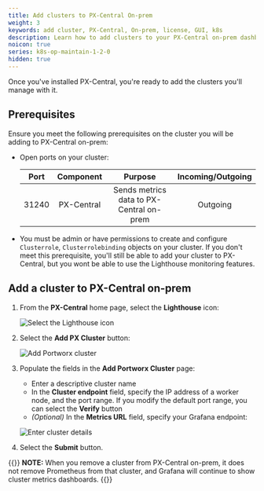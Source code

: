 ```yaml
---
title: Add clusters to PX-Central On-prem
weight: 3
keywords: add cluster, PX-Central, On-prem, license, GUI, k8s
description: Learn how to add clusters to your PX-Central on-prem dashboard.
noicon: true
series: k8s-op-maintain-1-2-0
hidden: true
---
```


Once you've installed PX-Central, you're ready to add the clusters you'll manage with it.

## Prerequisites

Ensure you meet the following prerequisites on the cluster you will be adding to PX-Central on-prem:

* Open ports on your cluster:

    | Port | Component | Purpose | Incoming/Outgoing |
    | :---: |:---:|:---:|:---:|
    | 31240 | PX-Central | Sends metrics data to PX-Central on-prem | Outgoing |

* You must be admin or have permissions to create and configure `Clusterrole`, `Clusterrolebinding` objects on your cluster. If you don't meet this prerequisite, you'll still be able to add your cluster to PX-Central, but you wont be able to use the Lighthouse monitoring features.

## Add a cluster to PX-Central on-prem

1. From the **PX-Central** home page, select the **Lighthouse** icon:

    ![Select the Lighthouse icon](/img/select-the-lighthouse-icon.png)

2. Select the **Add PX Cluster** button:

    ![Add Portworx cluster](/img/add-portworx-cluster.png)

3. Populate the fields in the **Add Portworx Cluster** page:

    * Enter a descriptive cluster name
    * In the **Cluster endpoint** field, specify the IP address of a worker node, and the port range. If you modify the default port range, you can select the **Verify** button
    * _(Optional)_ In the **Metrics URL** field, specify your Grafana endpoint:

    ![Enter cluster details](/img/enter-cluster-details.png)

4. Select the **Submit** button.

<!-- The following note looks out of place. Shall we move it to the "Uninstall PX-Central on-premises" section? -->

{{<info>}}
**NOTE:** When you remove a cluster from PX-Central on-prem, it does not remove Prometheus from that cluster, and Grafana will continue to show cluster metrics dashboards.
{{</info>}}
